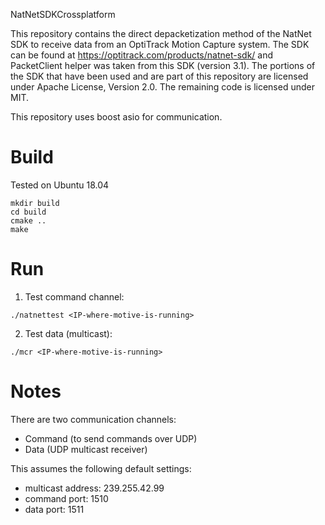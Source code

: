NatNetSDKCrossplatform

This repository contains the direct depacketization method of the NatNet SDK to receive data from an OptiTrack Motion Capture system. The SDK can be found at https://optitrack.com/products/natnet-sdk/ and PacketClient helper was taken from this SDK (version 3.1). The portions of the SDK that have been used and are part of this repository are licensed under Apache License, Version 2.0. The remaining code is licensed under MIT.

This repository uses boost asio for communication.

# Build

Tested on Ubuntu 18.04

```
mkdir build
cd build
cmake ..
make
```

# Run

1. Test command channel:

```
./natnettest <IP-where-motive-is-running>
```

2. Test data (multicast):

```
./mcr <IP-where-motive-is-running>
```

# Notes

There are two communication channels:

* Command (to send commands over UDP)
* Data (UDP multicast receiver)

This assumes the following default settings:

* multicast address: 239.255.42.99
* command port: 1510
* data port: 1511
